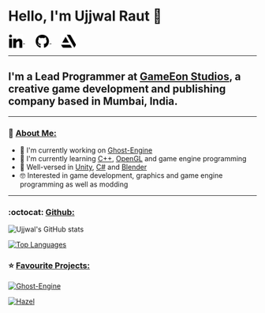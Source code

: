 # Hello, I'm Ujjwal Raut 👋

<a href="https://www.linkedin.com/in/ujjwal-raut-cybernethacker14/">
  <img align="center" alt="UjjwalRaut|LinkedIn" width="30px" src="images/linkedin.png"/>
</a>&nbsp;&nbsp;&nbsp;&nbsp;
<a href="https://github.com/CybernetHacker14/">
  <img align="center" alt="UjjwalRaut|LinkedIn" width="30px" src="images/github.png"/>
</a>&nbsp;&nbsp;&nbsp;&nbsp;
<a href="https://cybernethacker14.artstation.com/">
  <img align="center" alt="UjjwalRaut|LinkedIn" width="30px" src="images/artstation.png"/>
</a>
<br/>

***

## I'm a Lead Programmer at [GameEon Studios](https://gameeon.in/), a creative game development and publishing company based in Mumbai, India.

***

### 👔 <ins>About Me:</ins>

- 🔭 I'm currently working on [Ghost-Engine](https://github.com/CybernetHacker14/Ghost-Engine)
- 🌱 I'm currently learning [C++](https://isocpp.org/), [OpenGL](https://www.opengl.org/) and game engine programming
- 📖 Well-versed in [Unity](https://unity.com/), [C#](https://en.wikipedia.org/wiki/C_Sharp_(programming_language)) and [Blender](https://www.blender.org/)
- 🤓 Interested in game development, graphics and game engine programming as well as modding

***

### :octocat: <ins>Github:</ins>

![Ujjwal's GitHub stats](https://github-readme-stats.cybernethacker14.vercel.app?username=CybernetHacker14&show_icons=true&count_private=true&theme=radical)

[![Top Languages](https://github-readme-stats.cybernethacker14.vercel.app/api/top-langs/?username=CybernetHacker14&layout=compact&theme=radical)](https://github.com/anuraghazra/github-readme-stats)

### ⭐ <ins>Favourite Projects:</ins>

[![Ghost-Engine](https://github-readme-stats.cybernethacker14.vercel.app/api/pin/?username=CybernetHacker14&repo=Ghost-Engine&theme=radical)](https://github.com/anuraghazra/github-readme-stats) 

[![Hazel](https://github-readme-stats.cybernethacker14.vercel.app/api/pin/?username=CybernetHacker14&repo=Hazel&theme=radical)](https://github.com/anuraghazra/github-readme-stats)
